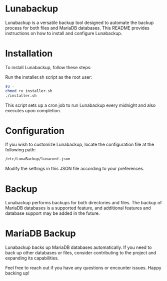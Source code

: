 <h1>Lunabackup</h1>
Lunabackup is a versatile backup tool designed to automate the backup process for both files and MariaDB databases. This README provides instructions on how to install and configure Lunabackup.


<h1>Installation</h1>
To install Lunabackup, follow these steps:

Run the installer.sh script as the root user:
```bash
su -
chmod +x installer.sh
./installer.sh
```
This script sets up a cron job to run Lunabackup every midnight and also executes upon completion.

<h1>Configuration</h1>
If you wish to customize Lunabackup, locate the configuration file at the following path:

```bash
/etc/LunaBackup/lunaconf.json
```
Modify the settings in this JSON file according to your preferences.

<h1>Backup</h1>
Lunabackup performs backups for both directories and files. The backup of MariaDB databases is a supported feature, and additional features and database support may be added in the future.

<h1>MariaDB Backup</h1>
Lunabackup backs up MariaDB databases automatically. If you need to back up other databases or files, consider contributing to the project and expanding its capabilities.

Feel free to reach out if you have any questions or encounter issues. Happy backing up!
